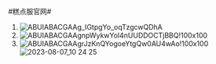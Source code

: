 #糕点服官网#
1. ![ABUIABACGAAg_IGtpgYo_oqTzgcwQDhA](https://github.com/xiaoniangaoh/new42499704.github.io/assets/112637370/5121a49a-ea0a-46fa-8a13-e11a15890a09)
2. ![ABUIABACGAAgnpWykwYol4nUUDDOCTjBBQ!100x100](https://github.com/xiaoniangaoh/new42499704.github.io/assets/112637370/0a71a2b3-7eab-41bc-82de-a41f17e893ba)
3. ![ABUIABACGAAgrJzKnQYogoeYtgQw0AU4wAo!100x100](https://github.com/xiaoniangaoh/new42499704.github.io/assets/112637370/5b652b24-44af-463d-9ffc-f15d634ff3f9)
![2023-08-07_10 24 25](https://github.com/xiaoniangaoh/new42499704.github.io/assets/112637370/271add8b-a845-41ca-8ae6-c59de68dde4f)
